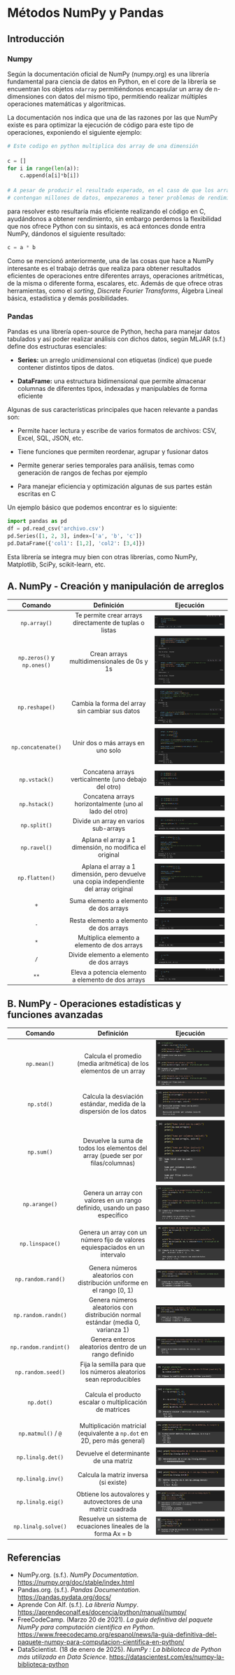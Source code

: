 # Métodos NumPy y Pandas

## Introducción

### Numpy

Según la documentación oficial de NumPy (numpy.org) es una librería fundamental para ciencia de datos en Python, en el core de la librería se encuentran los objetos `ndarray` permitiéndonos encapsular un array de n-dimensiones con datos del mismo tipo, permitiendo realizar múltiples operaciones matemáticas y algoritmicas.

La documentación nos indica que una de las razones por las que NumPy existe es para optimizar la ejecución de código para este tipo de operaciones, exponiendo el siguiente ejemplo:

```python
# Este codigo en python multiplica dos array de una dimensión

c = []
for i in range(len(a)):
    c.append(a[i]*b[i])

# A pesar de producir el resultado esperado, en el caso de que los arrays
# contengan millones de datos, empezaremos a tener problemas de rendimiento
```

para resolver esto resultaría más eficiente realizando el código en C, ayudándonos a obtener rendimiento, sin embargo perdemos la flexibilidad que nos ofrece Python con su sintaxis, es acá entonces donde entra NumPy, dándonos el siguiente resultado:

```python
c = a * b
```

Como se mencionó anteriormente, una de las cosas que hace a NumPy interesante es el trabajo detrás que realiza para obtener resultados eficientes de operaciones entre diferentes arrays, operaciones aritméticas, de la misma o diferente forma, escalares, etc. Además de que ofrece otras herramientas, como el _sorting_, _Discrete Fourier Transforms_, Álgebra Lineal básica, estadística y demás posibilidades.

### Pandas

Pandas es una librería open-source de Python, hecha para manejar datos tabulados y así poder realizar análisis con dichos datos, según MLJAR (s.f.) define dos estructuras esenciales:

- **Series:** un arreglo unidimensional con etiquetas (índice) que puede contener distintos tipos de datos.

- **DataFrame:** una estructura bidimensional que permite almacenar columnas de diferentes tipos, indexadas y manipulables de forma eficiente

Algunas de sus características principales que hacen relevante a pandas son:

- Permite hacer lectura y escribe de varios formatos de archivos: CSV, Excel, SQL, JSON, etc.

- Tiene funciones que permiten reordenar, agrupar y fusionar datos

- Permite generar series temporales para análisis, temas como generación de rangos de fechas por ejemplo

- Para manejar eficiencia y optimización algunas de sus partes están escritas en C

Un ejemplo básico que podemos encontrar es lo siguiente:

```python
import pandas as pd
df = pd.read_csv('archivo.csv')
pd.Series([1, 2, 3], index=['a', 'b', 'c'])
pd.DataFrame({'col1': [1,2], 'col2': [3,4]})
```

Esta librería se integra muy bien con otras librerías, como NumPy, Matplotlib, SciPy, scikit-learn, etc.

## A. NumPy - Creación y manipulación de arreglos

| Comando | Definición | Ejecución |
|:--------------:|:------------:|:-------------:|
| `np.array()` | Te permite crear arrays directamente de tuplas o listas | ![01](./fotos-ejecuciones/01.png) |
| `np.zeros()` y `np.ones()` | Crean arrays multidimensionales de 0s y 1s | ![02](./fotos-ejecuciones/02.png) |
| `np.reshape()` | Cambia la forma del array sin cambiar sus datos | ![03](./fotos-ejecuciones/03.png) |
| `np.concatenate()` | Unir dos o más arrays en uno solo | ![04](./fotos-ejecuciones/04.png) |
| `np.vstack()` | Concatena arrays verticalmente (uno debajo del otro) | ![05](./fotos-ejecuciones/05.png) |
| `np.hstack()` | Concatena arrays horizontalmente (uno al lado del otro) | ![06](./fotos-ejecuciones/06.png) |
| `np.split()` | Divide un array en varios sub-arrays | ![07](./fotos-ejecuciones/07.png) |
| `np.ravel()` | Aplana el array a 1 dimensión, no modifica el original | ![08](./fotos-ejecuciones/08.png) |
| `np.flatten()` | Aplana el array a 1 dimensión, pero devuelve una copia independiente del array original | ![09](./fotos-ejecuciones/09.png) |
| `+` | Suma elemento a elemento de dos arrays | ![10](./fotos-ejecuciones/10.png) |
| `-` | Resta elemento a elemento de dos arrays | ![11](./fotos-ejecuciones/11.png) |
| `*` | Multiplica elemento a elemento de dos arrays | ![12](./fotos-ejecuciones/12.png) |
| `/` | Divide elemento a elemento de dos arrays | ![13](./fotos-ejecuciones/13.png) |
| `**` | Eleva a potencia elemento a elemento de dos arrays | ![14](./fotos-ejecuciones/14.png) |

## B. NumPy - Operaciones estadísticas y funciones avanzadas

| Comando | Definición | Ejecución |
|:--------------:|:------------:|:-------------:|
| `np.mean()` | Calcula el promedio (media aritmética) de los elementos de un array | ![01](./fotos-ejecuciones/Mayra/01.png) |
| `np.std()` | Calcula la desviación estándar, medida de la dispersión de los datos | ![02](./fotos-ejecuciones/Mayra/02.png) |
| `np.sum()` | Devuelve la suma de todos los elementos del array (puede ser por filas/columnas) | ![03](./fotos-ejecuciones/Mayra/03.png) |
| `np.arange()` | Genera un array con valores en un rango definido, usando un paso específico | ![04](./fotos-ejecuciones/Mayra/04.png) |
| `np.linspace()` | Genera un array con un número fijo de valores equiespaciados en un intervalo| ![05](./fotos-ejecuciones/Mayra/05.png) |
| `np.random.rand()` | Genera números aleatorios con distribución uniforme en el rango [0, 1) | ![06](./fotos-ejecuciones/Mayra/06.png) |
| `np.random.randn()` | Genera números aleatorios con distribución normal estándar (media 0, varianza 1) | ![07](./fotos-ejecuciones/Mayra/07.png) |
| `np.random.randint()` | Genera enteros aleatorios dentro de un rango definido | ![08](./fotos-ejecuciones/Mayra/08.png) |
| `np.random.seed()` | Fija la semilla para que los números aleatorios sean reproducibles | ![09](./fotos-ejecuciones/Mayra/09.png) |
| `np.dot()` | Calcula el producto escalar o multiplicación de matrices | ![10](./fotos-ejecuciones/Mayra/10.png) |
| `np.matmul()` / `@` | Multiplicación matricial (equivalente a `np.dot` en 2D, pero más general) | ![11](./fotos-ejecuciones/Mayra/11.png) |
| `np.linalg.det()` | Devuelve el determinante de una matriz | ![12](./fotos-ejecuciones/Mayra/12.png)  |
| `np.linalg.inv()` | Calcula la matriz inversa (si existe) | ![13](./fotos-ejecuciones/Mayra/13.png) |
| `np.linalg.eig()` | Obtiene los autovalores y autovectores de una matriz cuadrada | ![14](./fotos-ejecuciones/Mayra/14.png) |
| `np.linalg.solve()` | Resuelve un sistema de ecuaciones lineales de la forma Ax = b | ![15](./fotos-ejecuciones/Mayra/15.png) |

## Referencias

- NumPy.org. (s.f.). _NumPy Documentation_. <https://numpy.org/doc/stable/index.html>
- Pandas.org. (s.f.). _Pandas Documentation_. <https://pandas.pydata.org/docs/>
- Aprende Con Alf. (s.f.). _La librería Numpy_. <https://aprendeconalf.es/docencia/python/manual/numpy/>
- FreeCodeCamp. (Marzo 20 de 2021). _La guía definitiva del paquete NumPy para computación científica en Python_. <https://www.freecodecamp.org/espanol/news/la-guia-definitiva-del-paquete-numpy-para-computacion-cientifica-en-python/>
- DataScientist. (18 de enero de 2025). _NumPy : La biblioteca de Python más utilizada en Data Science_. <https://datascientest.com/es/numpy-la-biblioteca-python>
